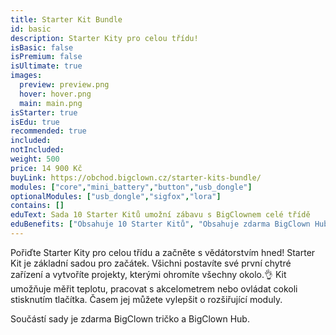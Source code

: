 ```yaml
---
title: Starter Kit Bundle
id: basic
description: Starter Kity pro celou třídu!
isBasic: false
isPremium: false
isUltimate: true
images:
  preview: preview.png
  hover: hover.png
  main: main.png
isStarter: true
isEdu: true
recommended: true
included:
notIncluded:
weight: 500
price: 14 900 Kč
buyLink: https://obchod.bigclown.cz/starter-kits-bundle/
modules: ["core","mini_battery","button","usb_dongle"]
optionalModules: ["usb_dongle","sigfox","lora"]
contains: []
eduText: Sada 10 Starter Kitů umožní zábavu s BigClownem celé třídě
eduBenefits: ["Obsahuje 10 Starter Kitů", "Obsahuje zdarma BigClown Hub", "Vystačí pro celou třídu","BigClown tričko zdarma"]
---
```


Pořiďte Starter Kity pro celou třídu a začněte s vědátorstvím hned! Starter Kit je základní sadou pro začátek. Všichni postavíte své první chytré zařízení a vytvoříte projekty, kterými ohromíte všechny okolo.👌 Kit umožňuje měřit teplotu, pracovat s akcelometrem nebo ovládat cokoli stisknutím tlačítka. Časem jej můžete vylepšit o rozšiřující moduly.

Součástí sady je zdarma BigClown tričko a BigClown Hub.
